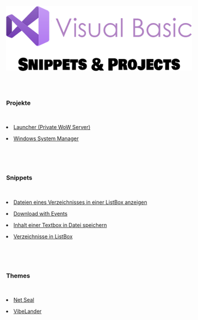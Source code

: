 <div align="center"><img src="https://raw.githubusercontent.com/WOWZON3/VB.NET/main/Docs/Logo.png"></img></div>
<br>
<br>
<br>
<h3>Projekte</h3>
<br>
<p><li><a href="https://github.com/WOWZON3/VB.NET/tree/main/Projects/Launcher">Launcher (Private WoW Server)</a></li></p>
<p><li><a href="https://github.com/WOWZON3/VB.NET/tree/main/Projects/Windows Manager">Windows System Manager</a></li></p>
<br>
<br>
<br>
<h3>Snippets</h3>
<br>
<p><li><a href="https://github.com/WOWZON3/VB.NET/blob/main/Snippets/Dateien%20in%20ListBox.vb">Dateien eines Verzeichnisses in einer ListBox anzeigen</a></li></p>
<p><li><a href="https://github.com/WOWZON3/VB.NET/blob/main/Snippets/Download%20with%20Events.vb">Download with Events</a></li></p>
<p><li><a href="https://github.com/WOWZON3/VB.NET/blob/main/Snippets/Textbox%20in%20Datei%20speichern.vb">Inhalt einer Textbox in Datei speichern</a></li></p>
<p><li><a href="https://github.com/WOWZON3/VB.NET/blob/main/Snippets/Verzeichnisse%20in%20ListBox.vb">Verzeichnisse in ListBox</a></li></p>
<br>
<br>
<br>
<h3>Themes</h3>
<br>
<p><li><a href="https://github.com/WOWZON3/VB.NET/tree/main/Themes/NetSeal">Net Seal</a></li></p>
<p><li><a href="https://github.com/WOWZON3/VB.NET/tree/main/Themes/VibeLander">VibeLander</a></li></p>
